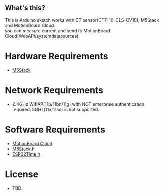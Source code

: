 What's this?
--------------

This is Arduino sketch works with CT sensor(CTT-10-CLS-CV10), M5Stack and MotionBoard Cloud.  
you can measure current and send to MotionBoard Cloud(WebAPI/systemdatasources).


Hardware Requirements
=============

* [M5Stack](http://m5stack.com/)

Network Requirements
=============

* 2.4GHz WifiAP(11b/11bn/11g) with NOT enterprise authentication required. 5GHz(11a/11ac) is not supported.

Software Requirements
==========

* [MotionBoard Cloud](http://www.wingarc.com/en/products/motionboard.html)
* [M5Stack.h](https://github.com/m5stack/M5Stack)
* [ESP32Time.h](https://github.com/kerikun11/ESP32Time)

License
==========
* TBD.
